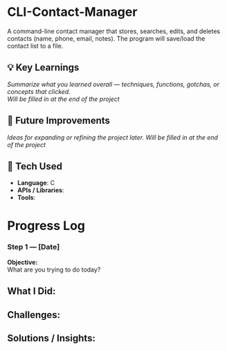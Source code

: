 # CLI-Contact-Manager
A command-line contact manager that stores, searches, edits, and deletes contacts (name, phone, email, notes). The program will save/load the contact list to a file.

## 💡 Key Learnings
_Summarize what you learned overall — techniques, functions, gotchas, or concepts that clicked._  
_Will be filled in at the end of the project_

## 🚀 Future Improvements
_Ideas for expanding or refining the project later._
_Will be filled in at the end of the project_

## 🧰 Tech Used
- **Language**: C
- **APIs / Libraries**: 
- **Tools**:

# Progress Log
### Step 1 — [Date]  
**Objective:**  
What are you trying to do today?

**What I Did:**  
- 

**Challenges:**  
- 

**Solutions / Insights:**  
-
